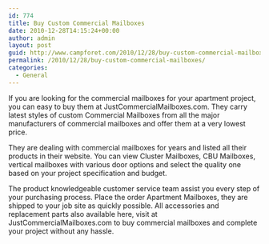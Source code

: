 ```yaml
---
id: 774
title: Buy Custom Commercial Mailboxes
date: 2010-12-28T14:15:24+00:00
author: admin
layout: post
guid: http://www.campforet.com/2010/12/28/buy-custom-commercial-mailboxes/
permalink: /2010/12/28/buy-custom-commercial-mailboxes/
categories:
  - General
---
```

If you are looking for the commercial mailboxes for your apartment project, you can easy to buy them at JustCommercialMailboxes.com. They carry latest styles of custom Commercial Mailboxes from all the major manufacturers of commercial mailboxes and offer them at a very lowest price.

They are dealing with commercial mailboxes for years and listed all their products in their website. You can view Cluster Mailboxes, CBU Mailboxes, vertical mailboxes with various door options and select the quality one based on your project specification and budget.

The product knowledgeable customer service team assist you every step of your purchasing process. Place the order Apartment Mailboxes, they are shipped to your job site as quickly possible. All accessories and replacement parts also available here, visit at JustCommercialMailboxes.com to buy commercial mailboxes and complete your project without any hassle.